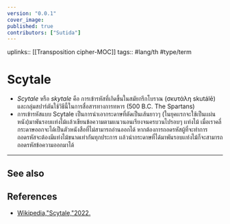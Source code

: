 ```yaml
---
version: "0.0.1"
cover_image:
published: true
contributors: ["Sutida"]
---
```

uplinks:: [[Transposition cipher-MOC]]
tags:: #lang/th #type/term 

# Scytale
- *Scytale* หรือ *skytale* คือ การเข้ารหัสที่เกิดขึ้นในสมัยกรีกโบราณ (σκυτάλη skutálē) และกลุ่มสปาร์ตันใช้วิธีนี้ในการสื่อสารทางการทหาร (500 B.C. The Spartans)
- การเข้ารหัสแบบ Scytale เป็นการนำเอากระดาษที่ตัดเป็นเส้นยาวๆ (ในยุคเเรกจะใช้เป็นเเผ่นหนัง)มาพันรอบเเท่งไม้เเล้วเขียนข้อความตามเเนวนอนเรียงจนครบวนไปรอบๆ เเท่งไม้ เมื่อเราคลี่กระดาษออกจะได้เป็นตัวหนังสือที่ไม่สามารถอ่านออกได้ หากต้องการถอดรหัสผู้ที่จะทำการถอดรหัสจะต้องมีแท่งไม้ขนาดเท่ากันทุกประการ เเล้วนำกระดาษที่ได้มาพันรอบเเท่งไม้ก็จะสามารถถอดรหัสข้อความออกมาได้
---
## See also
## References
-  [Wikipedia,"Scytale,"2022.](https://en.wikipedia.org/wiki/Transposition_cipher#Scytale)
